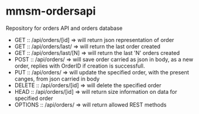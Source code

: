 # mmsm-ordersapi
Repository for orders API and orders database


* GET     :: /api/orders/[id]     => will return json representation of order
* GET     :: /api/orders/last/    => will return the last order created
* GET     :: /api/orders/last/[N] => will return the last 'N' orders created
* POST    :: /api/orders/         => will save order carried as json in body, as a new order, replies with OrderID if creation is successfull.
* PUT     :: /api/orders/         => will update the specified order, with the present canges, from json carried in body
* DELETE  :: /api/orders/[id]     => will delete the specified order
* HEAD    :: /api/orders/[id]     => will return size information on data for specified order
* OPTIONS :: /api/orders/         => will return allowed REST methods